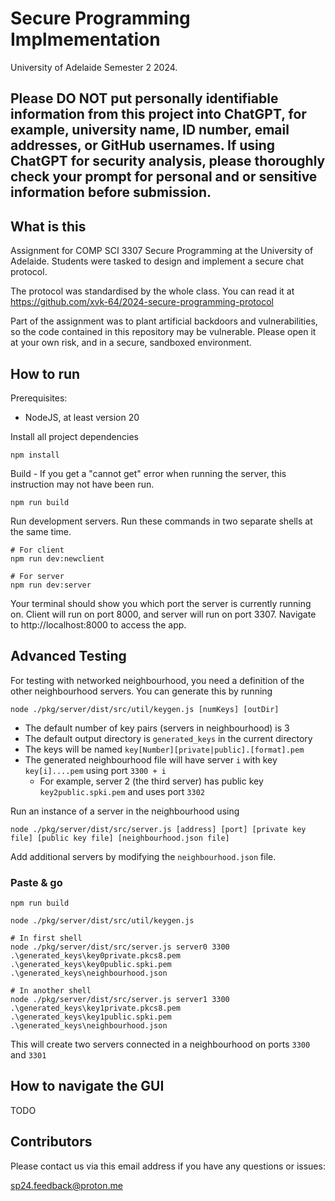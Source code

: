 # Secure Programming Implmementation

University of Adelaide Semester 2 2024.

## Please DO NOT put personally identifiable information from this project into ChatGPT, for example, university name, ID number, email addresses, or GitHub usernames. If using ChatGPT for security analysis, please thoroughly check your prompt for personal and or sensitive information before submission.

## What is this
Assignment for COMP SCI 3307 Secure Programming at the University of Adelaide.
Students were tasked to design and implement a secure chat protocol.

The protocol was standardised by the whole class. You can read it at https://github.com/xvk-64/2024-secure-programming-protocol

Part of the assignment was to plant artificial backdoors and vulnerabilities, so the
code contained in this repository may be vulnerable. Please open it at your own risk, and in a secure, sandboxed environment. 

## How to run
Prerequisites:
- NodeJS, at least version 20

Install all project dependencies
```shell
npm install
```

Build - If you get a "cannot get" error when running the server, this instruction may not have been run.
``` shell
npm run build
```

Run development servers. Run these commands in two separate shells at the same time.
```shell
# For client
npm run dev:newclient

# For server
npm run dev:server
```

Your terminal should show you which port the server is currently running on. Client will run on port 8000, and server will run on port 3307. Navigate to http://localhost:8000 to access the app.

## Advanced Testing
For testing with networked neighbourhood, you need a definition of the other neighbourhood servers. You can generate this by running
```shell
node ./pkg/server/dist/src/util/keygen.js [numKeys] [outDir]
```
- The default number of key pairs (servers in neighbourhood) is 3
- The default output directory is `generated_keys` in the current directory
- The keys will be named `key[Number][private|public].[format].pem`
- The generated neighbourhood file will have server `i` with key `key[i]....pem` using port `3300 + i`
  - For example, server 2 (the third server) has public key `key2public.spki.pem` and uses port `3302`

Run an instance of a server in the neighbourhood using
```shell
node ./pkg/server/dist/src/server.js [address] [port] [private key file] [public key file] [neighbourhood.json file]
```

Add additional servers by modifying the `neighbourhood.json` file.

### Paste & go
```shell
npm run build

node ./pkg/server/dist/src/util/keygen.js

# In first shell
node ./pkg/server/dist/src/server.js server0 3300 .\generated_keys\key0private.pkcs8.pem .\generated_keys\key0public.spki.pem .\generated_keys\neighbourhood.json

# In another shell
node ./pkg/server/dist/src/server.js server1 3300 .\generated_keys\key1private.pkcs8.pem .\generated_keys\key1public.spki.pem .\generated_keys\neighbourhood.json
```
This will create two servers connected in a neighbourhood on ports `3300` and `3301`

## How to navigate the GUI
TODO

## Contributors
Please contact us via this email address if you have any questions or issues:

sp24.feedback@proton.me